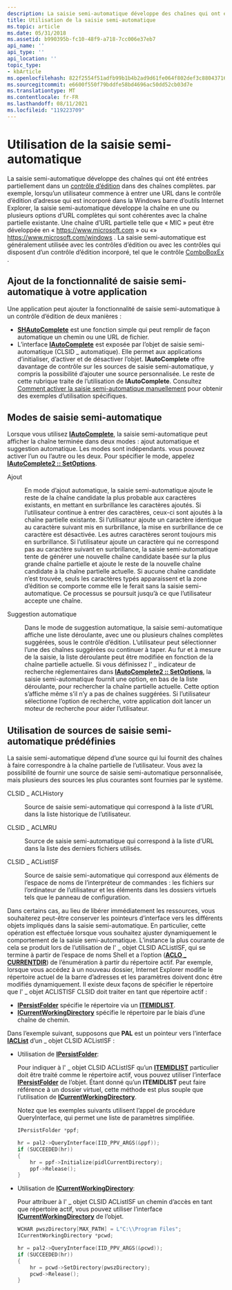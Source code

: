 ```yaml
---
description: La saisie semi-automatique développe des chaînes qui ont été entrées partiellement dans un contrôle d’édition dans des chaînes complètes.
title: Utilisation de la saisie semi-automatique
ms.topic: article
ms.date: 05/31/2018
ms.assetid: b990395b-fc10-48f9-a718-7cc006e37eb7
api_name: ''
api_type: ''
api_location: ''
topic_type:
- kbArticle
ms.openlocfilehash: 822f2554f51adfb99b1b4b2ad9d61fe064f802def3c8804371639ec20563b54b
ms.sourcegitcommit: e6600f550f79bddfe58bd4696ac50dd52cb03d7e
ms.translationtype: MT
ms.contentlocale: fr-FR
ms.lasthandoff: 08/11/2021
ms.locfileid: "119223709"
---
```

# <a name="using-autocomplete"></a>Utilisation de la saisie semi-automatique

La saisie semi-automatique développe des chaînes qui ont été entrées partiellement dans un [contrôle d’édition](/windows/desktop/Controls/edit-controls) dans des chaînes complètes. par exemple, lorsqu’un utilisateur commence à entrer une URL dans le contrôle d’édition d’adresse qui est incorporé dans la Windows barre d’outils Internet Explorer, la saisie semi-automatique développe la chaîne en une ou plusieurs options d’URL complètes qui sont cohérentes avec la chaîne partielle existante. Une chaîne d’URL partielle telle que « MIC » peut être développée en « https://www.microsoft.com » ou «» https://www.microsoft.com/windows . La saisie semi-automatique est généralement utilisée avec les contrôles d’édition ou avec les contrôles qui disposent d’un contrôle d’édition incorporé, tel que le contrôle [ComboBoxEx](/windows/desktop/Controls/comboboxex-control-reference) .

## <a name="adding-autocomplete-functionality-to-your-application"></a>Ajout de la fonctionnalité de saisie semi-automatique à votre application

Une application peut ajouter la fonctionnalité de saisie semi-automatique à un contrôle d’édition de deux manières :

-   [**SHAutoComplete**](/windows/desktop/api/shlwapi/nf-shlwapi-shautocomplete) est une fonction simple qui peut remplir de façon automatique un chemin ou une URL de fichier.
-   L’interface [**IAutoComplete**](/windows/desktop/api/Shldisp/nn-shldisp-iautocomplete) est exposée par l’objet de saisie semi-automatique (CLSID \_ automatique). Elle permet aux applications d’initialiser, d’activer et de désactiver l’objet. **IAutoComplete** offre davantage de contrôle sur les sources de saisie semi-automatique, y compris la possibilité d’ajouter une source personnalisée. Le reste de cette rubrique traite de l’utilisation de **IAutoComplete**. Consultez [Comment activer la saisie semi-automatique manuellement](how-to-enable-autocomplete-manually.md) pour obtenir des exemples d’utilisation spécifiques.

## <a name="autocomplete-modes"></a>Modes de saisie semi-automatique

Lorsque vous utilisez [**IAutoComplete**](/windows/desktop/api/Shldisp/nn-shldisp-iautocomplete), la saisie semi-automatique peut afficher la chaîne terminée dans deux modes : ajout automatique et suggestion automatique. Les modes sont indépendants. vous pouvez activer l’un ou l’autre ou les deux. Pour spécifier le mode, appelez [**IAutoComplete2 :: SetOptions**](/windows/desktop/api/Shldisp/nf-shldisp-iautocomplete2-setoptions).

<dl> <dt>

<span id="Autoappend"></span><span id="autoappend"></span><span id="AUTOAPPEND"></span>Ajout
</dt> <dd>

En mode d’ajout automatique, la saisie semi-automatique ajoute le reste de la chaîne candidate la plus probable aux caractères existants, en mettant en surbrillance les caractères ajoutés. Si l’utilisateur continue à entrer des caractères, ceux-ci sont ajoutés à la chaîne partielle existante. Si l’utilisateur ajoute un caractère identique au caractère suivant mis en surbrillance, la mise en surbrillance de ce caractère est désactivée. Les autres caractères seront toujours mis en surbrillance. Si l’utilisateur ajoute un caractère qui ne correspond pas au caractère suivant en surbrillance, la saisie semi-automatique tente de générer une nouvelle chaîne candidate basée sur la plus grande chaîne partielle et ajoute le reste de la nouvelle chaîne candidate à la chaîne partielle actuelle. Si aucune chaîne candidate n’est trouvée, seuls les caractères typés apparaissent et la zone d’édition se comporte comme elle le ferait sans la saisie semi-automatique. Ce processus se poursuit jusqu’à ce que l’utilisateur accepte une chaîne.

</dd> <dt>

<span id="Autosuggest"></span><span id="autosuggest"></span><span id="AUTOSUGGEST"></span>Suggestion automatique
</dt> <dd>

Dans le mode de suggestion automatique, la saisie semi-automatique affiche une liste déroulante, avec une ou plusieurs chaînes complètes suggérées, sous le contrôle d’édition. L’utilisateur peut sélectionner l’une des chaînes suggérées ou continuer à taper. Au fur et à mesure de la saisie, la liste déroulante peut être modifiée en fonction de la chaîne partielle actuelle. Si vous définissez l' \_ indicateur de recherche réglementaires dans [**IAutoComplete2 :: SetOptions**](/windows/desktop/api/Shldisp/nf-shldisp-iautocomplete2-setoptions), la saisie semi-automatique fournit une option, en bas de la liste déroulante, pour rechercher la chaîne partielle actuelle. Cette option s’affiche même s’il n’y a pas de chaînes suggérées. Si l’utilisateur sélectionne l’option de recherche, votre application doit lancer un moteur de recherche pour aider l’utilisateur.

</dd> </dl>

## <a name="using-predefined-autocomplete-sources"></a>Utilisation de sources de saisie semi-automatique prédéfinies

La saisie semi-automatique dépend d’une source qui lui fournit des chaînes à faire correspondre à la chaîne partielle de l’utilisateur. Vous avez la possibilité de fournir une source de saisie semi-automatique personnalisée, mais plusieurs des sources les plus courantes sont fournies par le système.

<dl> <dt>

<span id="CLSID_ACLHistory"></span><span id="clsid_aclhistory"></span><span id="CLSID_ACLHISTORY"></span>CLSID \_ ACLHistory
</dt> <dd>

Source de saisie semi-automatique qui correspond à la liste d’URL dans la liste historique de l’utilisateur.

</dd> <dt>

<span id="CLSID_ACLMRU"></span><span id="clsid_aclmru"></span>CLSID \_ ACLMRU
</dt> <dd>

Source de saisie semi-automatique qui correspond à la liste d’URL dans la liste des derniers fichiers utilisés.

</dd> <dt>

<span id="CLSID_ACListISF"></span><span id="clsid_aclistisf"></span><span id="CLSID_ACLISTISF"></span>CLSID \_ ACListISF
</dt> <dd>

Source de saisie semi-automatique qui correspond aux éléments de l’espace de noms de l’interpréteur de commandes : les fichiers sur l’ordinateur de l’utilisateur et les éléments dans les dossiers virtuels tels que le panneau de configuration.

</dd> </dl>

Dans certains cas, au lieu de libérer immédiatement les ressources, vous souhaiterez peut-être conserver les pointeurs d’interface vers les différents objets impliqués dans la saisie semi-automatique. En particulier, cette opération est effectuée lorsque vous souhaitez ajuster dynamiquement le comportement de la saisie semi-automatique. L’instance la plus courante de cela se produit lors de l’utilisation de l' \_ objet CLSID ACListISF, qui se termine à partir de l’espace de noms Shell et a l’option ([**ACLO \_ CURRENTDIR**](/windows/win32/api/shlobj_core/nn-shlobj_core-iaclist2)) de l’énumération à partir du répertoire actif. Par exemple, lorsque vous accédez à un nouveau dossier, Internet Explorer modifie le répertoire actuel de la barre d’adresses et les paramètres doivent donc être modifiés dynamiquement. Il existe deux façons de spécifier le répertoire que l' \_ objet ACLISTISF CLSID doit traiter en tant que répertoire actif :

-   [**IPersistFolder**](/windows/desktop/api/shobjidl_core/nn-shobjidl_core-ipersistfolder) spécifie le répertoire via un [**ITEMIDLIST**](/windows/desktop/api/Shtypes/ns-shtypes-itemidlist).
-   [**ICurrentWorkingDirectory**](/windows/win32/api/shlobj/nn-shlobj-icurrentworkingdirectory) spécifie le répertoire par le biais d’une chaîne de chemin.

Dans l’exemple suivant, supposons que **PAL** est un pointeur vers l’interface [**IACList**](/windows/win32/api/shlobj_core/nn-shlobj_core-iaclist) d’un \_ objet CLSID ACListISF :

-   Utilisation de [**IPersistFolder**](/windows/desktop/api/shobjidl_core/nn-shobjidl_core-ipersistfolder):

    Pour indiquer à l' \_ objet CLSID ACListISF qu’un [**ITEMIDLIST**](/windows/desktop/api/Shtypes/ns-shtypes-itemidlist) particulier doit être traité comme le répertoire actif, vous pouvez utiliser l’interface [**IPersistFolder**](/windows/desktop/api/shobjidl_core/nn-shobjidl_core-ipersistfolder) de l’objet. Étant donné qu’un **ITEMIDLIST** peut faire référence à un dossier virtuel, cette méthode est plus souple que l’utilisation de [**ICurrentWorkingDirectory**](/windows/win32/api/shlobj/nn-shlobj-icurrentworkingdirectory).

    Notez que les exemples suivants utilisent l’appel de procédure QueryInterface, qui permet une liste de paramètres simplifiée.

    ```C++
    IPersistFolder *ppf;

    hr = pal2->QueryInterface(IID_PPV_ARGS(&ppf));   
    if (SUCCEEDED(hr))
    {
        hr = ppf->Initialize(pidlCurrentDirectory);
        ppf->Release();
    }
    ```

    

-   Utilisation de [**ICurrentWorkingDirectory**](/windows/win32/api/shlobj/nn-shlobj-icurrentworkingdirectory):

    Pour attribuer à l' \_ objet CLSID ACListISF un chemin d’accès en tant que répertoire actif, vous pouvez utiliser l’interface [**ICurrentWorkingDirectory**](/windows/win32/api/shlobj/nn-shlobj-icurrentworkingdirectory) de l’objet.

    ```C++
    WCHAR pwszDirectory[MAX_PATH] = L"C:\\Program Files";
    ICurrentWorkingDirectory *pcwd;

    hr = pal2->QueryInterface(IID_PPV_ARGS(&pcwd));    
    if (SUCCEEDED(hr))
    {
        hr = pcwd->SetDirectory(pwszDirectory);
        pcwd->Release();
    }
    ```

    

 

 
